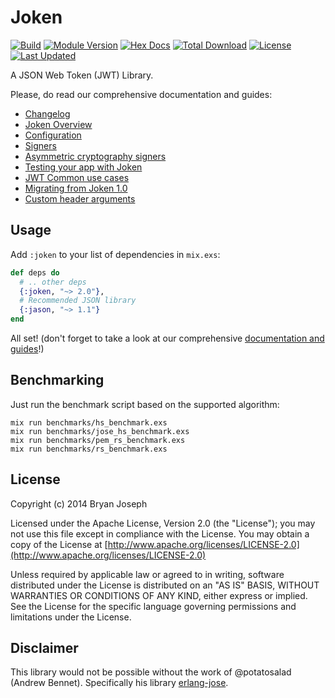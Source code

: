 # Joken

[![Build](https://travis-ci.org/joken-elixir/joken.svg?branch=master)](https://travis-ci.org/joken-elixir/joken)
[![Module Version](https://img.shields.io/hexpm/v/joken.svg)](https://hex.pm/packages/token)
[![Hex Docs](https://img.shields.io/badge/hex-docs-lightgreen.svg)](https://hexdocs.pm/joken/)
[![Total Download](https://img.shields.io/hexpm/dt/joken.svg)](https://hex.pm/packages/joken)
[![License](https://img.shields.io/hexpm/l/joken.svg)](https://github.com/joken-elixir/joken/blob/master/LICENSE)
[![Last Updated](https://img.shields.io/github/last-commit/joken-elixir/joken.svg)](https://github.com/joken-elixir/joken/commits/master)

A JSON Web Token (JWT) Library.

Please, do read our comprehensive documentation and guides:

- [Changelog](http://hexdocs.pm/joken/changelog.html)
- [Joken Overview](http://hexdocs.pm/joken/introduction.html)
- [Configuration](http://hexdocs.pm/joken/configuration.html)
- [Signers](http://hexdocs.pm/joken/signers.html)
- [Asymmetric cryptography signers](http://hexdocs.pm/joken/assymetric_cryptography_signers.html)
- [Testing your app with Joken](http://hexdocs.pm/joken/testing.html)
- [JWT Common use cases](http://hexdocs.pm/joken/common_use_cases.html)
- [Migrating from Joken 1.0](http://hexdocs.pm/joken/migration_from_1.html)
- [Custom header arguments](http://hexdocs.pm/joken/custom_header_arguments.html)

## Usage

Add `:joken` to your list of dependencies in `mix.exs`:

``` elixir
def deps do
  # .. other deps
  {:joken, "~> 2.0"},
  # Recommended JSON library
  {:jason, "~> 1.1"}
end
```

All set! (don't forget to take a look at our comprehensive [documentation and guides](https://hexdocs.pm/joken/introduction.html)!)

## Benchmarking

Just run the benchmark script based on the supported algorithm:

``` shell
mix run benchmarks/hs_benchmark.exs
mix run benchmarks/jose_hs_benchmark.exs
mix run benchmarks/pem_rs_benchmark.exs
mix run benchmarks/rs_benchmark.exs
```

## License

Copyright (c) 2014 Bryan Joseph

Licensed under the Apache License, Version 2.0 (the "License");
you may not use this file except in compliance with the License.
You may obtain a copy of the License at [http://www.apache.org/licenses/LICENSE-2.0](http://www.apache.org/licenses/LICENSE-2.0)

Unless required by applicable law or agreed to in writing, software
distributed under the License is distributed on an "AS IS" BASIS,
WITHOUT WARRANTIES OR CONDITIONS OF ANY KIND, either express or implied.
See the License for the specific language governing permissions and
limitations under the License.

## Disclaimer

This library would not be possible without the work of @potatosalad (Andrew Bennet). Specifically his library [erlang-jose](https://github.com/potatosalad/erlang-jose/).
